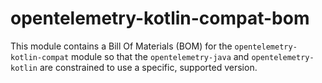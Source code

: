 # opentelemetry-kotlin-compat-bom

This module contains a Bill Of Materials (BOM) for the `opentelemetry-kotlin-compat` module so that
the `opentelemetry-java` and `opentelemetry-kotlin` are constrained to use a specific, supported version.
